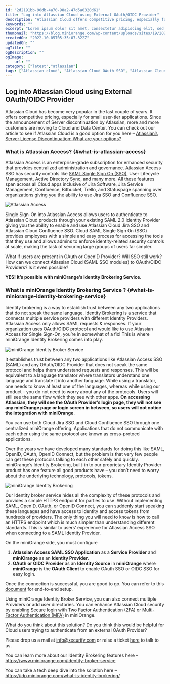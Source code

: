 ```yaml
---
id: "2d2191bb-90db-4a70-98a2-47d5a0320d61"
title: "Log into Atlassian Cloud using External OAuth/OIDC Provider"
description: "Atlassian Cloud offers competitive pricing, especially for small user-tiers. Here comes Atlassian Access an enterprise-grade subscription for your SSO needs."
keywords: ""
excerpt: "Lorem ipsum dolor sit amet, consectetur adipiscing elit, sed do eiusmod tempor incididunt ut labore et dolore magna aliqua. Praesent elementum facilisis leo vel fringilla est ullamcorper eget. At imperdiet dui accumsan sit amet nulla facilities morbi tempus."
thumbnail: "https://blog.miniorange.com/wp-content/uploads/sites/19/2021/10/atlassian-access.webp"
createdOn: "2022-10-05T05:35:07.322Z"
updatedOn: ""
ogTitle: ""
ogDescription: ""
ogImage:
    url: ""
category: ["latest","atlassian"]
tags: ["Atlassian cloud", "Atlassian Cloud OAuth SSO", "Atlassian Cloud OIDC SSO", "Cloud Confluence SSO", "Cloud Jira SSO"]
---
```


## Log into Atlassian Cloud using External OAuth/OIDC Provider

Atlassian Cloud has become very popular in the last couple of years. It offers competitive pricing, especially for small user-tier applications. Since the announcement of Server discontinuation by Atlassian, more and more customers are moving to Cloud and Data Center. You can check out our article to see if Atlassian Cloud is a good option for you here – [Atlassian’s Server License Discontinuation: What are your options?](https://community.atlassian.com/t5/Atlassian-Cloud-Migration/Atlassian-s-Server-License-Discontinuation-What-are-your-options/ba-p/1635739#)

### What is Atlassian Access? {#what-is-atlassian-access}

Atlassian Access is an enterprise-grade subscription for enhanced security that provides centralized administration and governance. Atlassian Access SSO has security controls like [SAML Single Sign On (SSO)](https://www.atlassian.com/software/access/guide/elements/single-sign-on#how-it-works), User Lifecycle Management, Active Directory Sync, and many more. All these features span across all Cloud apps inclusive of Jira Software, Jira Service Management, Confluence, Bitbucket, Trello, and Statuspage spanning over organizations giving you the ability to use Jira SSO and Confluence SSO. 

![Atlassian Access](https://blog.miniorange.com/wp-content/uploads/sites/19/2021/10/atlassian-access.webp)

Single Sign-On into Atlassian Access allows users to authenticate to Atlassian Cloud products through your existing SAML 2.0 Identity Provider giving you the ability to enable and use Atlassian Cloud Jira SSO and Atlassian Cloud Confluence SSO. Cloud SAML Single Sign On (SSO) provides employees with a simple and easy process for accessing the tools that they use and allows admins to enforce identity-related security controls at scale, making the task of securing large groups of users far simpler.

What if users are present in OAuth or OpenID Provider? Will SSO still work? How can we connect Atlassian Cloud (SAML SSO modules) to OAuth/OIDC Providers? Is it even possible? 

**YES! It’s possible with miniOrange’s Identity Brokering Service.**

### What is miniOrange Identity Brokering Service ? {#what-is-miniorange-identity-brokering-service}

Identity brokering is a way to establish trust between any two applications that do not speak the same language. Identity Brokering is a service that connects multiple service providers with different Identity Providers. Atlassian Access only allows SAML requests & responses. If your organization uses OAuth/OIDC protocol and would like to use Atlassian Access for Single Sign-On, you’re in somewhat of a fix! This is where miniOrange Identity Brokering comes into play.

![miniOrange Identity Broker Service](https://blog.miniorange.com/wp-content/uploads/sites/19/2021/10/identity-broker-service.webp)

It establishes trust between any two applications like Atlassian Access SSO (SAML) and any OAuth/OIDC Provider that does not speak the same protocol and helps them understand requests and responses. This will be equivalent to a language translator where translators understand one language and translate it into another language. While using a translator, one needs to know at least one of the languages, whereas while using our product – you do not need to worry about any of the protocols.  Users will still see the same flow which they see with other apps. **On accessing Atlassian, they will see the OAuth Provider’s login page, they will not see any miniOrange page or login screen in between, so users will not notice the integration with miniOrange**.

You can use both Cloud Jira SSO and Cloud Confluence SSO through one centralized miniOrange offering. Applications that do not communicate with each other using the same protocol are known as cross-protocol applications.

Over the years we have developed many standards for doing this like SAML, OpenID, OAuth, OpenID Connect, but the problem is that very few people can get these protocols talking to each other safely and quickly. miniOrange’s Identity Brokering, built-in to our proprietary Identity Provider product has one feature all good products have – you don’t need to worry about the underlying technology, protocols, tokens. 

![miniOrange Identity Brokering](https://blog.miniorange.com/wp-content/uploads/sites/19/2021/10/atlassian-miniorange-identity-brokering.webp)

Our Identity broker service hides all the complexity of these protocols and provides a simple HTTPS endpoint for parties to use. Without implementing SAML, OpenID, OAuth, or OpenID Connect, you can suddenly start speaking these languages and have access to identity and access tokens from hundreds of providers. The only thing you will need to know is how to call an HTTPS endpoint which is much simpler than understanding different standards.  This is similar to users’ experience for Atlassian Access SSO when connecting to a SAML Identity Provider. 

On the miniOrange side, you must configure 
1. **Atlassian Access SAML SSO Application** as a **Service Provider** and **miniOrange** as an **Identity Provider**.
2. **OAuth or OIDC Provider** as an **Identity Source** in **miniOrange** where **miniOrange** is the **OAuth Client** to enable OAuth SSO or OIDC SSO for easy login. 

Once the connection is successful, you are good to go. You can refer to this [document](https://idp.miniorange.com/what-is-identity-brokering/) for end-to-end setup.

Using miniOrange Identity Broker Service, you can also connect multiple Providers or add user directories. You can enhance Atlassian Cloud security by enabling Secure login with Two Factor Authentication (2FA) or [Multi-Factor Authentication (MFA)](https://idp.miniorange.com/what-is-identity-brokering/) in miniOrange.

What do you think about this solution? Do you think this would be helpful for Cloud users trying to authenticate from an external OAuth Provider?

Please drop us a mail at info@xecurify.com or raise a ticket [here](https://miniorange.atlassian.net/servicedesk/customer/portal/2) to talk to us.

You can learn more about our Identity Brokering features here – https://www.miniorange.com/identity-broker-service

You can take a tech deep dive into the solution here – https://idp.miniorange.com/what-is-identity-brokering/